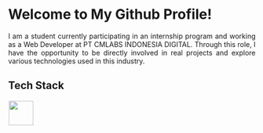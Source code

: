 # Welcome to My Github Profile!
<div align="justify">
I am a student currently participating in an internship program and working as a Web Developer at PT CMLABS INDONESIA DIGITAL. Through this role, I have the opportunity to be directly involved in real projects and explore various technologies used in this industry. 
<dev/>
  
## Tech Stack
  <img src="https://skillicons.dev/icons?i=javascript,cpp,html,css,nodejs,react,bootstrap,photoshop,python,flutter,debian,tailwind,php,docker,figma" height="50" style="margin: 1px"/> 
</p>







